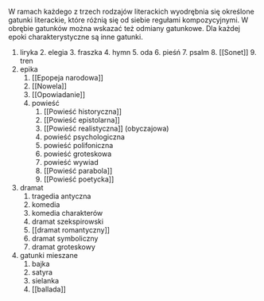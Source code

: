 W ramach każdego z trzech rodzajów literackich wyodrębnia się określone gatunki literackie, które różnią się od siebie regułami kompozycyjnymi. W obrębie gatunków można wskazać też odmiany gatunkowe. Dla każdej epoki charakterystyczne są inne gatunki.

1. liryka
	2. elegia
	3. fraszka
	4. hymn
	5. oda
	6. pieśń
	7. psalm
	8. [[Sonet]]
	9. tren
3. epika
	1. [[Epopeja narodowa]]
	2. [[Nowela]]
	3. [[Opowiadanie]]
	4. powieść
		1. [[Powieść historyczna]]
		2. [[Powieść epistolarna]]
		3. [[Powieść realistyczna]] (obyczajowa)
		4. powieść psychologiczna
		5. powieść polifoniczna
		6. powieść groteskowa
		7. powieść wywiad
		8. [[Powieść parabola]]
		9. [[Powieść poetycka]]
4. dramat
	1. tragedia antyczna
	2. komedia
	3. komedia charakterów
	4. dramat szekspirowski
	5. [[dramat romantyczny]]
	6. dramat symboliczny
	7. dramat groteskowy
5. gatunki mieszane
	1. bajka
	2. satyra
	3. sielanka
	4. [[ballada]]